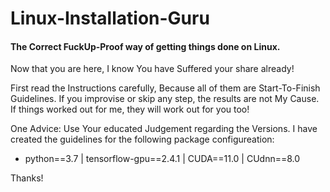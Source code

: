 # Linux-Installation-Guru
#### The Correct FuckUp-Proof way of getting things done on Linux.
Now that you are here, I know You have Suffered your share already!


First read the Instructions carefully, Because all of them are Start-To-Finish Guidelines.
If you improvise or skip any step, the results are not My Cause. If things worked out for me, they will work out for you too!

One Advice: Use Your educated Judgement regarding the Versions. I have created the guidelines for the following package configureation:

* python==3.7 | tensorflow-gpu==2.4.1 | CUDA==11.0 | CUdnn==8.0


Thanks!
